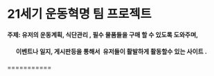 # 21세기 운동혁명 팀 프로젝트

#### 주제: 유저의 운동계획, 식단관리 , 필수 물품들을 구매 할 수 있도록 도와주며, 
####       이벤트나 일지, 게시판등을 통해서  유저들이 활발하게 활동할수 있는 사이트 .
===========
